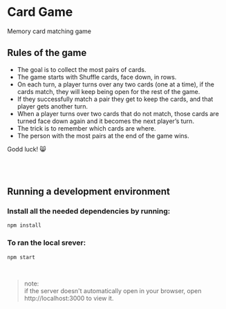 # Card Game
Memory card matching game

## Rules of the game
- The goal is to collect the most pairs of cards.
- The game starts with Shuffle cards, face down, in rows.
- On each turn, a player turns over any two cards (one at a time), if the cards match, they will keep being open for the rest of the game.
- If they successfully match a pair they get to keep the cards, and that player gets another turn.
- When a player turns over two cards that do not match, those cards are turned face down again and it becomes the next player’s turn.
- The trick is to remember which cards are where.
- The person with the most pairs at the end of the game wins.

Godd luck! 😸

<br/>
<br/>

## Running a development environment
### Install all the needed dependencies by running:
```
npm install
```

### To ran the local srever:
```
npm start
```
<br/>

> note:<br/>if the server doesn't automatically open in your browser, open http://localhost:3000 to view it.
